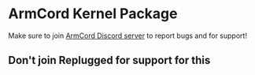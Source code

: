 # ArmCord Kernel Package

Make sure to join [ArmCord Discord server](https://discord.gg/uaW5vMY3V6) to report bugs and for
support!

## Don't join Replugged for support for this
